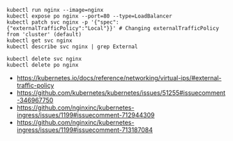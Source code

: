 ```
kubectl run nginx --image=nginx
kubectl expose po nginx --port=80 --type=LoadBalancer
kubectl patch svc nginx -p '{"spec":{"externalTrafficPolicy":"Local"}}' # Changing externalTrafficPolicy from 'cluster' (default)
kubectl get svc nginx
kubectl describe svc nginx | grep External
```

```
kubectl delete svc nginx
kubectl delete po nginx
```

- https://kubernetes.io/docs/reference/networking/virtual-ips/#external-traffic-policy
- https://github.com/kubernetes/kubernetes/issues/51255#issuecomment-346967750
- https://github.com/nginxinc/kubernetes-ingress/issues/1199#issuecomment-712944309
- https://github.com/nginxinc/kubernetes-ingress/issues/1199#issuecomment-713187084
